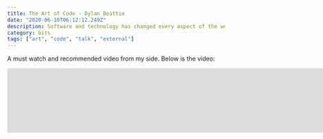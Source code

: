 ```yaml
---
title: The Art of Code - Dylan Beattie
date: "2020-06-10T06:12:12.249Z"
description: Software and technology has changed every aspect of the world we live in. At one extreme are the ‘mission critical’ applications - the code that runs our banks, our hospitals, our airports and phone networks.
category: bits
tags: ["art", "code", "talk", "external"]
---
```


A must watch and recommended video from my side.
Below is the video:

<iframe width="1903" src="https://www.youtube.com/embed/6avJHaC3C2U" frameborder="0" allow="accelerometer; autoplay; encrypted-media; gyroscope; picture-in-picture" allowfullscreen></iframe>
